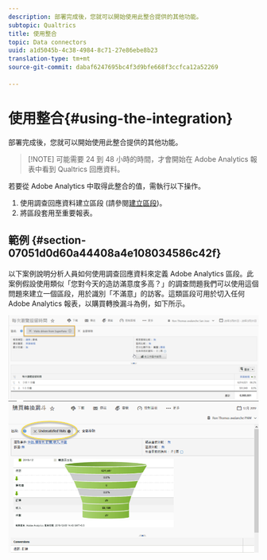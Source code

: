 ```yaml
---
description: 部署完成後，您就可以開始使用此整合提供的其他功能。
subtopic: Qualtrics
title: 使用整合
topic: Data connectors
uuid: a1d5045b-4c38-4984-8c71-27e86ebe8b23
translation-type: tm+mt
source-git-commit: dabaf6247695bc4f3d9bfe668f3ccfca12a52269

---
```



# 使用整合{#using-the-integration}

部署完成後，您就可以開始使用此整合提供的其他功能。

>[!NOTE] 可能需要 24 到 48 小時的時間，才會開始在 Adobe Analytics 報表中看到 Qualtrics 回應資料。

若要從 Adobe Analytics 中取得此整合的值，需執行以下操作。

1. 使用調查回應資料建立區段 (請參閱[建立區段](https://docs.adobe.com/content/help/zh-Hant/analytics/components/segmentation/seg-home.html))。
1. 將區段套用至重要報表。

## 範例 {#section-07051d0d60a44408a4e108034586c42f}

以下案例說明分析人員如何使用調查回應資料來定義 Adobe Analytics 區段。此案例假設使用類似「您對今天的造訪滿意度多高？」的調查問題我們可以使用這個問題來建立一個區段，用於識別「不滿意」的訪客。這類區段可用於切入任何 Adobe Analytics 報表，以購買轉換漏斗為例，如下所示。

![](assets/using-1.png) ![](assets/using-2.png)

